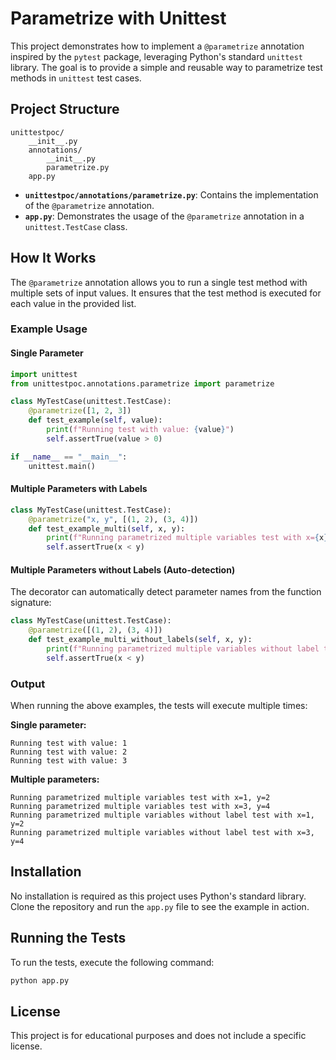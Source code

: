 # Parametrize with Unittest

This project demonstrates how to implement a `@parametrize` annotation inspired by the `pytest` package, leveraging Python's standard `unittest` library. The goal is to provide a simple and reusable way to parametrize test methods in `unittest` test cases.

## Project Structure

```
unittestpoc/
    __init__.py
    annotations/
        __init__.py
        parametrize.py
    app.py
```

- **`unittestpoc/annotations/parametrize.py`**: Contains the implementation of the `@parametrize` annotation.
- **`app.py`**: Demonstrates the usage of the `@parametrize` annotation in a `unittest.TestCase` class.

## How It Works

The `@parametrize` annotation allows you to run a single test method with multiple sets of input values. It ensures that the test method is executed for each value in the provided list.

### Example Usage

#### Single Parameter

```python
import unittest
from unittestpoc.annotations.parametrize import parametrize

class MyTestCase(unittest.TestCase):
    @parametrize([1, 2, 3])
    def test_example(self, value):
        print(f"Running test with value: {value}")
        self.assertTrue(value > 0)

if __name__ == "__main__":
    unittest.main()
```

#### Multiple Parameters with Labels

```python
class MyTestCase(unittest.TestCase):
    @parametrize("x, y", [(1, 2), (3, 4)])
    def test_example_multi(self, x, y):
        print(f"Running parametrized multiple variables test with x={x}, y={y}")
        self.assertTrue(x < y)
```

#### Multiple Parameters without Labels (Auto-detection)

The decorator can automatically detect parameter names from the function signature:

```python
class MyTestCase(unittest.TestCase):
    @parametrize([(1, 2), (3, 4)])
    def test_example_multi_without_labels(self, x, y):
        print(f"Running parametrized multiple variables without label test with x={x}, y={y}")
        self.assertTrue(x < y)
```

### Output

When running the above examples, the tests will execute multiple times:

**Single parameter:**
```
Running test with value: 1
Running test with value: 2
Running test with value: 3
```

**Multiple parameters:**
```
Running parametrized multiple variables test with x=1, y=2
Running parametrized multiple variables test with x=3, y=4
Running parametrized multiple variables without label test with x=1, y=2
Running parametrized multiple variables without label test with x=3, y=4
```

## Installation

No installation is required as this project uses Python's standard library. Clone the repository and run the `app.py` file to see the example in action.

## Running the Tests

To run the tests, execute the following command:

```bash
python app.py
```

## License

This project is for educational purposes and does not include a specific license.